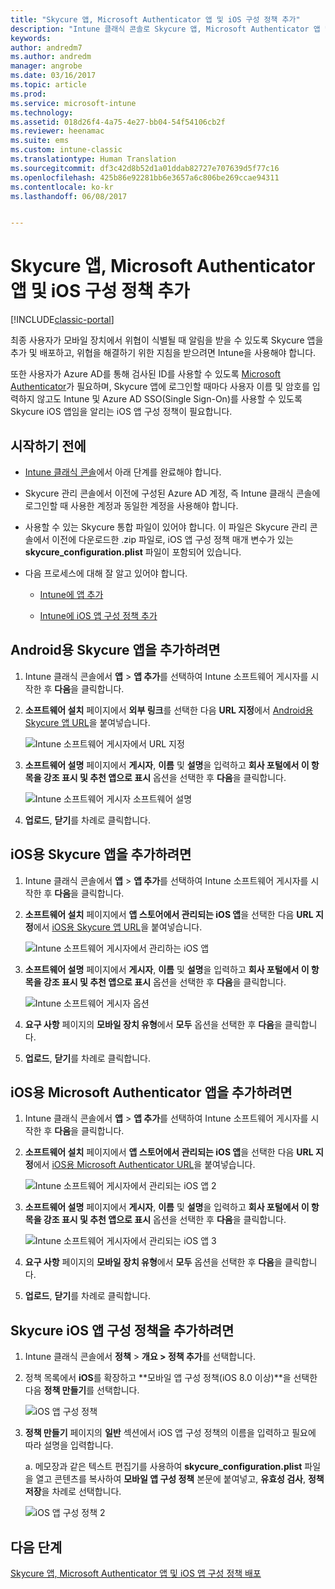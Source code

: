 ```yaml
---
title: "Skycure 앱, Microsoft Authenticator 앱 및 iOS 구성 정책 추가"
description: "Intune 클래식 콘솔로 Skycure 앱, Microsoft Authenticator 앱 및 iOS 구성 정책을 추가합니다."
keywords: 
author: andredm7
ms.author: andredm
manager: angrobe
ms.date: 03/16/2017
ms.topic: article
ms.prod: 
ms.service: microsoft-intune
ms.technology: 
ms.assetid: 018d26f4-4a75-4e27-bb04-54f54106cb2f
ms.reviewer: heenamac
ms.suite: ems
ms.custom: intune-classic
ms.translationtype: Human Translation
ms.sourcegitcommit: df3c42d8b52d1a01ddab82727e707639d5f77c16
ms.openlocfilehash: 425b86e92281bb6e3657a6c806be269ccae94311
ms.contentlocale: ko-kr
ms.lasthandoff: 06/08/2017


---
```


# <a name="add-skycure-apps-microsoft-authenticator-app-and-ios-configuration-policy"></a>Skycure 앱, Microsoft Authenticator 앱 및 iOS 구성 정책 추가

[!INCLUDE[classic-portal](../includes/classic-portal.md)]

최종 사용자가 모바일 장치에서 위협이 식별될 때 알림을 받을 수 있도록 Skycure 앱을 추가 및 배포하고, 위협을 해결하기 위한 지침을 받으려면 Intune을 사용해야 합니다.

또한 사용자가 Azure AD를 통해 검사된 ID를 사용할 수 있도록 [Microsoft Authenticator](https://docs.microsoft.com/azure/multi-factor-authentication/end-user/microsoft-authenticator-app-how-to)가 필요하며, Skycure 앱에 로그인할 때마다 사용자 이름 및 암호를 입력하지 않고도 Intune 및 Azure AD SSO(Single Sign-On)를 사용할 수 있도록 Skycure iOS 앱임을 알리는 iOS 앱 구성 정책이 필요합니다.

## <a name="before-you-begin"></a>시작하기 전에

-   [Intune 클래식 콘솔](https://manage.microsoft.com/)에서 아래 단계를 완료해야 합니다.

-   Skycure 관리 콘솔에서 이전에 구성된 Azure AD 계정, 즉 Intune 클래식 콘솔에 로그인할 때 사용한 계정과 동일한 계정을 사용해야 합니다.

-   사용할 수 있는 Skycure 통합 파일이 있어야 합니다. 이 파일은 Skycure 관리 콘솔에서 이전에 다운로드한 .zip 파일로, iOS 앱 구성 정책 매개 변수가 있는 **skycure\_configuration.plist** 파일이 포함되어 있습니다.

-   다음 프로세스에 대해 잘 알고 있어야 합니다.

    -   [Intune에 앱 추가](/intune-classic/deploy-use/add-apps)

    -   [Intune에 iOS 앱 구성 정책 추가](/intune-classic/deploy-use/configure-ios-apps-with-mobile-app-configuration-policies-in-microsoft-intune)

## <a name="to-add-the-skycure-app-for-android"></a>Android용 Skycure 앱을 추가하려면

1.  Intune 클래식 콘솔에서 **앱** &gt; **앱 추가**를 선택하여 Intune 소프트웨어 게시자를 시작한 후 **다음**을 클릭합니다.

2.  **소프트웨어 설치** 페이지에서 **외부 링크**를 선택한 다음 **URL 지정**에서 [Android용 Skycure 앱 URL](https://play.google.com/store/apps/details?id=com.skycure.skycure)을 붙여넣습니다.

    ![Intune 소프트웨어 게시자에서 URL 지정](../media/mtp/skycure-add-apps-1.png)

3.  **소프트웨어 설명** 페이지에서 **게시자**, **이름** 및 **설명**을 입력하고 **회사 포털에서 이 항목을 강조 표시 및 추천 앱으로 표시** 옵션을 선택한 후 **다음**을 클릭합니다.

    ![Intune 소프트웨어 게시자 소프트웨어 설명](../media/mtp/skycure-add-apps-2.png)

4.  **업로드**, **닫기**를 차례로 클릭합니다.

## <a name="to-add-the-skycure-app-for-ios"></a>iOS용 Skycure 앱을 추가하려면

1.  Intune 클래식 콘솔에서 **앱** &gt; **앱 추가**를 선택하여 Intune 소프트웨어 게시자를 시작한 후 **다음**을 클릭합니다.

2.  **소프트웨어 설치** 페이지에서 **앱 스토어에서 관리되는 iOS 앱**을 선택한 다음 **URL 지정**에서 [iOS용 Skycure 앱 URL](https://itunes.apple.com/us/app/skycure/id695620821?mt=8)을 붙여넣습니다.

    ![Intune 소프트웨어 게시자에서 관리하는 iOS 앱](../media/mtp/skycure-add-apps-3.png)

3.  **소프트웨어 설명** 페이지에서 **게시자**, **이름** 및 **설명**을 입력하고 **회사 포털에서 이 항목을 강조 표시 및 추천 앱으로 표시** 옵션을 선택한 후 **다음**을 클릭합니다.

    ![Intune 소프트웨어 게시자 옵션](../media/mtp/skycure-add-apps-4.png)

4.  **요구 사항** 페이지의 **모바일 장치 유형**에서 **모두** 옵션을 선택한 후 **다음**을 클릭합니다.

5.  **업로드**, **닫기**를 차례로 클릭합니다.

## <a name="to-add-the-microsoft-authenticator-app-for-ios"></a>iOS용 Microsoft Authenticator 앱을 추가하려면

1.  Intune 클래식 콘솔에서 **앱** &gt; **앱 추가**를 선택하여 Intune 소프트웨어 게시자를 시작한 후 **다음**을 클릭합니다.

2.  **소프트웨어 설치** 페이지에서 **앱 스토어에서 관리되는 iOS 앱**을 선택한 다음 **URL 지정**에서 [iOS용 Microsoft Authenticator URL](https://itunes.apple.com/us/app/microsoft-authenticator/id983156458?mt=8)을 붙여넣습니다.

    ![Intune 소프트웨어 게시자에서 관리되는 iOS 앱 2](../media/mtp/skycure-add-apps-5.png)

3.  **소프트웨어 설명** 페이지에서 **게시자**, **이름** 및 **설명**을 입력하고 **회사 포털에서 이 항목을 강조 표시 및 추천 앱으로 표시** 옵션을 선택한 후 **다음**을 클릭합니다.

    ![Intune 소프트웨어 게시자에서 관리되는 iOS 앱 3](../media/mtp/skycure-add-apps-6.png)

4.  **요구 사항** 페이지의 **모바일 장치 유형**에서 **모두** 옵션을 선택한 후 **다음**을 클릭합니다.

5.  **업로드**, **닫기**를 차례로 클릭합니다.

## <a name="to-add-the-skycure-ios-app-configuration-policy"></a>Skycure iOS 앱 구성 정책을 추가하려면

1.  Intune 클래식 콘솔에서 **정책** &gt; **개요 &gt; 정책 추가**를 선택합니다.

2.  정책 목록에서 **iOS**를 확장하고 **모바일 앱 구성 정책(iOS 8.0 이상)**을 선택한 다음 **정책 만들기**를 선택합니다.

    ![iOS 앱 구성 정책](../media/mtp/skycure-add-apps-7.png)

3.  **정책 만들기** 페이지의 **일반** 섹션에서 iOS 앱 구성 정책의 이름을 입력하고 필요에 따라 설명을 입력합니다.

    a.  메모장과 같은 텍스트 편집기를 사용하여 **skycure\_configuration.plist** 파일을 열고 콘텐츠를 복사하여 **모바일 앱 구성 정책** 본문에 붙여넣고, **유효성 검사**, **정책 저장**을 차례로 선택합니다.

       ![iOS 앱 구성 정책 2](../media/mtp/skycure-add-apps-8.png)

## <a name="next-steps"></a>다음 단계

[Skycure 앱, Microsoft Authenticator 앱 및 iOS 앱 구성 정책 배포](/intune-classic/deploy-use/deploy-skycure-apps-microsoft-authenticator-app-and-ios-app-configuration-policy)

